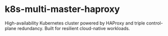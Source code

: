 # k8s-multi-master-haproxy
High-availability Kubernetes cluster powered by HAProxy and triple control-plane redundancy. Built for resilient cloud-native workloads.
